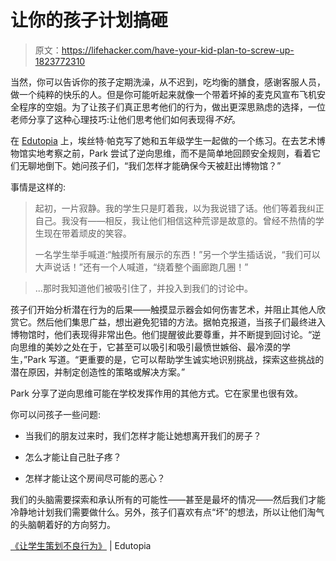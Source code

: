 # 让你的孩子计划搞砸

> 原文：<https://lifehacker.com/have-your-kid-plan-to-screw-up-1823772310>

当然，你可以告诉你的孩子定期洗澡，从不迟到，吃均衡的膳食，感谢客服人员，做一个纯粹的快乐的人。但是你可能听起来就像一个带着坏掉的麦克风宣布飞机安全程序的空姐。为了让孩子们真正思考他们的行为，做出更深思熟虑的选择，一位老师分享了这种心理技巧:让他们思考他们如何表现得*不好*。



在 [Edutopia](https://www.edutopia.org/article/asking-students-plan-bad-behavior) 上，埃丝特·帕克写了她和五年级学生一起做的一个练习。在去艺术博物馆实地考察之前，Park 尝试了逆向思维，而不是简单地回顾安全规则，看着它们无聊地倒下。她问孩子们，“我们怎样才能确保今天被赶出博物馆？”

事情是这样的:

> 起初，一片寂静。我的学生只是盯着我，以为我说错了话。他们等着我纠正自己。我没有——相反，我让他们相信这种荒谬是故意的。曾经不热情的学生现在带着顽皮的笑容。
> 
> 一名学生举手喊道:“触摸所有展示的东西！”另一个学生插话说，“我们可以大声说话！”还有一个人喊道，“绕着整个画廊跑几圈！”

> ...那时我知道他们被吸引住了，并投入到我们的讨论中。

孩子们开始分析潜在行为的后果——触摸显示器会如何伤害艺术，并阻止其他人欣赏它。然后他们集思广益，想出避免犯错的方法。据帕克报道，当孩子们最终进入博物馆时，他们表现得非常出色。他们提醒彼此要尊重，并不断提到回讨论。“逆向思维的美妙之处在于，它甚至可以吸引和吸引最愤世嫉俗、最冷漠的学生，”Park 写道。“更重要的是，它可以帮助学生诚实地识别挑战，探索这些挑战的潜在原因，并制定创造性的策略或解决方案。”

Park 分享了逆向思维可能在学校发挥作用的其他方式。它在家里也很有效。

你可以问孩子一些问题:

*   当我们的朋友过来时，我们怎样才能让她想离开我们的房子？
*   怎么才能让自己肚子疼？

*   怎样才能让这个房间尽可能的恶心？

我们的头脑需要探索和承认所有的可能性——甚至是最坏的情况——然后我们才能冷静地计划我们需要做什么。另外，孩子们喜欢有点“坏”的想法，所以让他们淘气的头脑朝着好的方向努力。

[《让学生策划不良行为》](https://www.edutopia.org/article/asking-students-plan-bad-behavior) | Edutopia